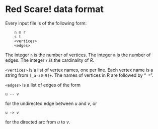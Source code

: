 # Red Scare! data format


Every input file is of the following form:

```
	n m r
	s t
	<vertices>
	<edges>
```

The integer `n` is the number of vertices.
The integer `m` is the number of edges.
The integer `r` is the cardinality of *R*.

`<vertices>` is a list of vertex names, one per line. Each vertex name is a string from `[_a-z0-9]+`.
The names of vertices in R are followed by “` *`”.

`<edges>` is a list of edges of the form

````
u -- v
````

for the undirected edge between *u* and *v*, or

````
u -> v
````

for the directed arc from *u* to *v*.
